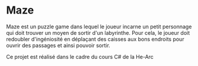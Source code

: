 # Maze

Maze est un puzzle game dans lequel le joueur incarne un petit personnage qui doit trouver un moyen de sortir d'un labyrinthe. Pour cela, le joueur doit redoubler d'ingéniosité en déplaçant des caisses aux bons endroits pour ouvrir des passages et ainsi pouvoir sortir.

Ce projet est réalisé dans le cadre du cours C# de la He-Arc
